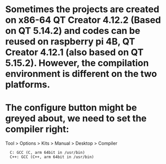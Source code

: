 # Sometimes the projects are created on x86-64 QT Creator 4.12.2 (Based on QT 5.14.2) and codes can be reused on raspberry pi 4B, QT Creator 4.12.1 (also based on QT 5.15.2). However, the compilation environment is different on the two platforms.

# The configure button might be greyed about, we need to set the compiler right:
  Tool > Options > Kits > Manual > Desktop > Compiler

      C: GCC (C, arm 64bit in /usr/bin)
      C++: GCC (C++, arm 64bit in /usr/bin)
